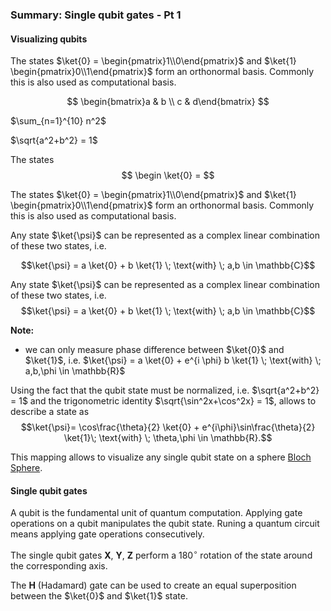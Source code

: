 ### Summary: Single qubit gates - Pt 1 <a class="anchor" id="single_qubit_gates_pt1"></a>

#### Visualizing qubits

The states $\ket{0} = \begin{pmatrix}1\\0\end{pmatrix}$ and $\ket{1} \begin{pmatrix}0\\1\end{pmatrix}$ form an orthonormal basis. 
Commonly this is also used as computational basis.

$$ \begin{bmatrix}a & b \\ c & d\end{bmatrix} $$


$\sum_{n=1}^{10} n^2$

$\sqrt{a^2+b^2} = 1$

The states $$ \begin \ket{0} = $$

The states $\ket{0} = \begin{pmatrix}1\\0\end{pmatrix}$ and $\ket{1} \begin{pmatrix}0\\1\end{pmatrix}$ form an orthonormal basis. 
Commonly this is also used as computational basis.

Any state $\ket{\psi}$ can be represented as a complex linear combination of these two states, i.e. 

$$\ket{\psi} =  a \ket{0} + b \ket{1} \; \text{with} \; a,b \in \mathbb{C}$$

Any state $\ket{\psi}$ can be represented as a complex linear combination of these two states, i.e. $$\ket{\psi} =  a \ket{0} + b \ket{1} \; \text{with} \; a,b \in \mathbb{C}$$

**Note:**
- we can only measure phase difference between $\ket{0}$ and $\ket{1}$, i.e. $\ket{\psi} = a \ket{0} + e^{i \phi} b \ket{1} \; \text{with} \;  a,b,\phi \in \mathbb{R}$

Using the fact that the qubit state must be normalized, i.e. $\sqrt{a^2+b^2} = 1$ and the trigonometric identity $\sqrt{\sin^2x+\cos^2x} = 1$, allows to describe a state as
$$\ket{\psi}= \cos\frac{\theta}{2} \ket{0} + e^{i\phi}\sin\frac{\theta}{2} \ket{1}\; \text{with} \;  \theta,\phi \in \mathbb{R}.$$

This mapping allows to visualize any single qubit state on a sphere [Bloch Sphere](https://javafxpert.github.io/grok-bloch/). 


#### Single qubit gates

A qubit is the fundamental unit of quantum computation. Applying gate operations on a qubit manipulates the qubit state. Runing a quantum circuit means applying gate operations consecutively.

The single qubit gates $\textbf{X}$, $\textbf{Y}$, $\textbf{Z}$ perform a $180^{\circ}$ rotation of the state around  the corresponding axis. 

The $\textbf{H}$ (Hadamard) gate can be used to create an equal superposition between the $\ket{0}$ and $\ket{1}$ state. 

